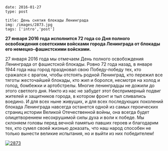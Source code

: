 ```
date: 2016-01-27
type: post

title: День снятия блокады Ленинграда
img: /images/2873.jpg
tags: ['intro','post']
```

**27 января 2016 года исполнится 72 года со Дня полного освобождения советскими войсками города Ленинграда от блокады его немецко-фашистскими войсками.**

27 января 2016 года мы отмечаем День полного освобождения Ленинграда от фашистской блокады. Ровно 72 года назад, в январе 1944 года наш город праздновал свою Победу-победу тех, кто сражался с врагом, чтобы отстоять родной Ленинград, кто пережил все тяготы жесточайшей блокады, кто жил и боролся, несмотря на холод и голод, бомбежки и артобстрелы. Многие ленинградцы не дожили до этого светлого дня. Никто из нас не забудет этот беспримерный подвиг жителей и защитников города, в котором фронт и тыл сливались воедино. И для всех ныне живущих, и для всех последующих поколений блокада Ленинграда навсегда останется одной из самых героических страниц истории Великой Отечественной войны, она всегда будет олицетворением несокрушимой силы духа и воли к победе. Мы склоняем головы перед вечной памятью павших героев и благодарим тех, кто сумел своей жизнью доказать, что наш народ способен не только вынести великие испытания, но и выйти из них победителем!

[![2873](/images/2873-1024x635.jpg)](/images/2873.jpg)
